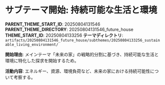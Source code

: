 # サブテーマ開始: 持続可能な生活と環境

**PARENT_THEME_START_ID**: 20250804131546
**PARENT_THEME_DIRECTORY**: 20250804131546_future_house
**THEME_START_ID**: 20250804133256
**テーマディレクトリ**: `artifacts/20250804131546_future_house/subthemes/20250804133256_sustainable_living_environment/`

**開始理由**:
メインテーマ「未来の家」の戦略的分割に基づき、持続可能な生活と環境に特化した探求を開始するため。

**活動内容**:
エネルギー、資源、環境負荷など、未来の家における持続可能性について考察する。
